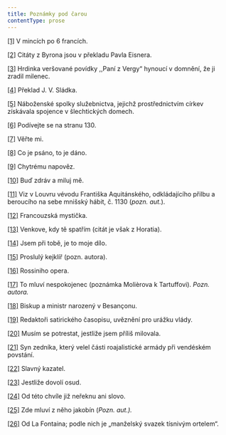 ```yaml
---
title: Poznámky pod čarou
contentType: prose
---
```


<section>

[\[1\]](./resources/undefined) V mincích po 6 francích.

[\[2\]](./resources/undefined) Citáty z Byrona jsou v překladu Pavla Eisnera.

[\[3\]](./resources/undefined) Hrdinka veršované povídky ,,Paní z Vergy“ hynoucí v domnění, že ji zradil milenec.

[\[4\]](./resources/undefined) Překlad J. V. Sládka.

[\[5\]](./resources/undefined) Náboženské spolky služebnictva, jejichž prostřednictvím církev získávala spojence v šlechtických domech.

[\[6\]](./resources/undefined) Podívejte se na stranu 130.

[\[7\]](./resources/undefined) Věřte mi.

[\[8\]](./resources/undefined) Co je psáno, to je dáno.

[\[9\]](./resources/undefined) Chytrému napověz.

[\[10\]](./resources/undefined) Buď zdráv a miluj mě.

[\[11\]](./resources/undefined) Viz v Louvru vévodu Františka Aquitánského, odkládajícího přilbu a beroucího na sebe mnišský hábit, č. 1130 (_pozn. aut._).

[\[12\]](./resources/undefined) Francouzská mystička.

[\[13\]](./resources/undefined) Venkove, kdy tě spatřím (citát je však z Horatia).

[\[14\]](./resources/undefined) Jsem při tobě, je to moje dílo.

[\[15\]](./resources/undefined) Proslulý kejklíř (pozn. autora).

[\[16\]](./resources/undefined) Rossiniho opera.

[\[17\]](./resources/undefined) To mluví nespokojenec (poznámka Molièrova k Tartuffovi). _Pozn. autora._

[\[18\]](./resources/undefined) Biskup a ministr narozený v Besançonu.

[\[19\]](./resources/undefined) Redaktoři satirického časopisu, uvěznění pro urážku vlády.

[\[20\]](./resources/undefined) Musím se potrestat, jestliže jsem příliš milovala.

[\[21\]](./resources/undefined) Syn zedníka, který velel části roajalistické armády při vendéském povstání.

[\[22\]](./resources/undefined) Slavný kazatel.

[\[23\]](./resources/undefined) Jestliže dovolí osud.

[\[24\]](./resources/undefined) Od této chvíle již neřeknu ani slovo.

[\[25\]](./resources/undefined) Zde mluví z něho jakobín (_Pozn. aut.)._

[\[26\]](./resources/undefined) Od La Fontaina; podle nich je „manželský svazek tísnivým ortelem“.

</section>
